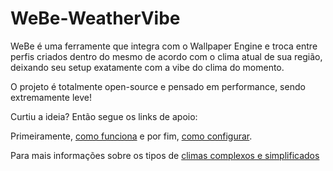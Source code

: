 # WeBe-WeatherVibe

WeBe é uma ferramente que integra com o Wallpaper Engine e troca entre perfis criados dentro do mesmo de acordo com o clima atual de sua região, deixando seu setup exatamente com a vibe do clima do momento.

O projeto é totalmente open-source e pensado em performance, sendo extremamente leve!

Curtiu a ideia? Então segue os links de apoio:

Primeiramente, [como funciona](https://github.com/PeterVicent/WeBe-WeatherVibe/blob/master/HowWorks.md) e por fim, [como configurar](https://github.com/PeterVicent/WeBe-WeatherVibe/blob/master/HowSetup.md).

Para mais informações sobre os tipos de [climas complexos e simplificados](https://github.com/PeterVicent/WeBe-WeatherVibe/blob/master/Weathers.md)
